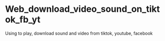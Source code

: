 # Web_download_video_sound_on_tiktok_fb_yt
Using to play, download sound and video from tiktok, youtube, facebook
